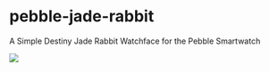 # pebble-jade-rabbit
A Simple Destiny Jade Rabbit Watchface for the Pebble Smartwatch

<img src="http://i.imgur.com/7LGaYBY.png"/>

